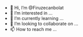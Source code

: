 - 👋 Hi, I’m @Firuzecanbolat
- 👀 I’m interested in ...
- 🌱 I’m currently learning ...
- 💞️ I’m looking to collaborate on ...
- 📫 How to reach me ...

<!---
Firuzecanbolat/Firuzecanbolat is a ✨ special ✨ repository because its `README.md` (this file) appears on your GitHub profile.
You can click the Preview link to take a look at your changes.
--->
